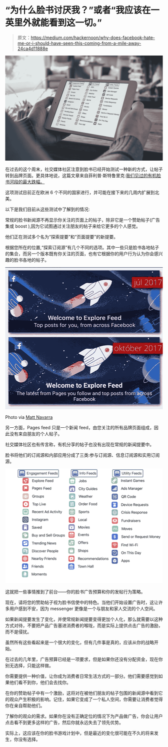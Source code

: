 # “为什么脸书讨厌我？”或者“我应该在一英里外就能看到这一切。”

> 原文：<https://medium.com/hackernoon/why-does-facebook-hate-me-or-i-should-have-seen-this-coming-from-a-mile-away-24ca4d11888e>

![](img/3866d7ecd931371589c82de4dfb1700e.png)

在过去的这个周末，社交媒体社区注意到脸书已经开始测试一种新的方式，让帖子转到品牌页面。更具体地说，这篇文章来自菲利普·斯特鲁里克:[我们见过的有机脸书河段的最大跌幅。](/@filip_struharik/biggest-drop-in-organic-reach-weve-ever-seen-b2239323413)

这项测试目前正在欧洲 6 个不同的国家进行，并可能在接下来的几周内扩展到北美。

以下是我们目前从这些测试中了解到的情况:

常规的脸书新闻源不再显示你关注的页面上的帖子，除非它是一个赞助帖子(广告集或 boost ),因为它试图通过关注朋友的帖子来给它更多的个人感觉。

他们正在测试多个名为“探索提要”和“页面提要”的新提要。

根据您所在的位置,“探索订阅源”有几个不同的选项。其中一些只是脸书各地帖子的集合，而另一个版本既有你关注的页面，也有它根据你的用户行为认为你会感兴趣的脸书各地的帖子。

![](img/24fd9e0bf02244ee9c26c32a46d7d71c.png)

Photo via [Matt Navarra](https://twitter.com/MattNavarra)

另一方面，Pages feed 只是一个新闻 feed，由您关注的所有品牌页面组成，因此没有来自朋友的个人帖子。

社交媒体社区也有传言称，有机分享的帖子也没有出现在常规的新闻提要中。

脸书将他们的订阅源和内部应用分成了三类:参与订阅源、信息订阅源和实用订阅源。

![](img/c237e2f1e74385245948be9e5648982d.png)

这就把一些事情推到了前台——你的脸书广告预算和你的发帖行为策略。

现在，请将您的赞助帖子视为脸书信使中的特色。当他们开始设置广告时，这让许多用户感到不安，因为 messenger 更像是一个与朋友和家人交流的个人空间。

如果新闻提要发生了变化，并使常规新闻提要变得更加个人化，那么就需要以这种方式对待，不要把产品广告塞进消费者的喉咙，而是实际上提供点击广告的激励，而不是侵扰。

虽然所有这些看起来是一个很大的变化，但有几件事是真的，应该从你的战略开始。

在过去的几年里，广告预算已经是一项要求，但是如果你还没有分配资金，现在你别无选择，只能这样做。

你需要提供一种价值，让你成为消费者日常生活方式的一部分。他们需要感觉到如果他们看不到你，他们会去找你。

在你的赞助帖子中有一个激励，这将对在被他们朋友的帖子包围的新闻源中看到它的观众产生积极的影响。记住，如果它变成了一个私人空间，你需要让消费者觉得你在亲自帮助他们。

了解你的观众的需求。如果你在没有正确定位的情况下为产品做广告，你会让用户点击看不到更多这样的广告，然后你就永远失去了领先优势。

实际上，这应该在你的脸书游戏计划中，但是最近的变化很可能在不久的将来发生，你没有选择。